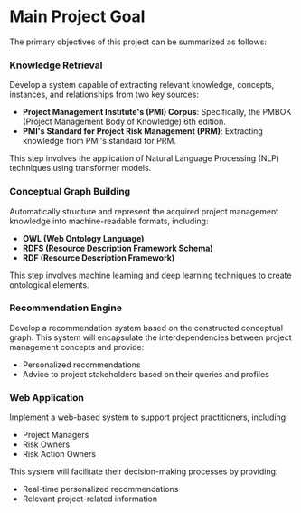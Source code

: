 # Main Project Goal

The primary objectives of this project can be summarized as follows:

### Knowledge Retrieval

Develop a system capable of extracting relevant knowledge, concepts, instances, and relationships from two key sources:

- **Project Management Institute's (PMI) Corpus**: Specifically, the PMBOK (Project Management Body of Knowledge) 6th edition.
- **PMI's Standard for Project Risk Management (PRM)**: Extracting knowledge from PMI's standard for PRM.

This step involves the application of Natural Language Processing (NLP) techniques using transformer models.

### Conceptual Graph Building

Automatically structure and represent the acquired project management knowledge into machine-readable formats, including:

- **OWL (Web Ontology Language)**
- **RDFS (Resource Description Framework Schema)**
- **RDF (Resource Description Framework)**

This step involves machine learning and deep learning techniques to create ontological elements.

### Recommendation Engine

Develop a recommendation system based on the constructed conceptual graph. This system will encapsulate the interdependencies between project management concepts and provide:

- Personalized recommendations
- Advice to project stakeholders based on their queries and profiles

### Web Application

Implement a web-based system to support project practitioners, including:

- Project Managers
- Risk Owners
- Risk Action Owners

This system will facilitate their decision-making processes by providing:

- Real-time personalized recommendations
- Relevant project-related information


